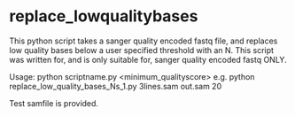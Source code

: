 # replace_lowqualitybases
This python script takes a sanger quality encoded fastq file, and replaces low quality bases below a user specified threshold with an N.
This script was written for, and is only suitable for, sanger quality encoded fastq ONLY.

Usage:
python scriptname.py <infilename> <outfilename> <minimum_qualityscore>
e.g. python replace_low_quality_bases_Ns_1.py 3lines.sam out.sam 20

Test samfile is provided.

